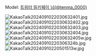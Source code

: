 ﻿---
dddd: 2024.09.08 빈티지플랜트 목동 체인소맨 아키
nickname: 밀키웨이
sns_type: x
sns_id: tenma_0000
---

<a name="tenma_0000"></a>
Model: <a href="https://x.com/tenma_0000" target="_blank">트위터 밀키웨이 님(@tenma_0000)</a>

![KakaoTalk2024091022030632401.jpg](/assets/img/2024/09-08/밀키웨이/KakaoTalk2024091022030632401.jpg)
![KakaoTalk2024091022030632402.jpg](/assets/img/2024/09-08/밀키웨이/KakaoTalk2024091022030632402.jpg)
![KakaoTalk2024091022030632403.jpg](/assets/img/2024/09-08/밀키웨이/KakaoTalk2024091022030632403.jpg)
![KakaoTalk2024091022030632404.jpg](/assets/img/2024/09-08/밀키웨이/KakaoTalk2024091022030632404.jpg)
![KakaoTalk2024091022030632405w.jpg](/assets/img/2024/09-08/밀키웨이/KakaoTalk2024091022030632405w.jpg)
![KakaoTalk20240910220306324b.jpg](/assets/img/2024/09-08/밀키웨이/KakaoTalk20240910220306324b.jpg)
![KakaoTalk20240910220501513w.jpg](/assets/img/2024/09-08/밀키웨이/KakaoTalk20240910220501513w.jpg)
